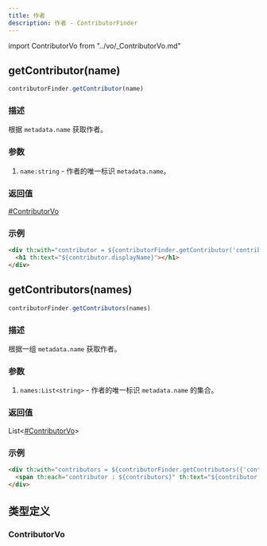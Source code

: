```yaml
---
title: 作者
description: 作者 - ContributorFinder
---
```


import ContributorVo from "../vo/_ContributorVo.md"

## getContributor(name)

```js
contributorFinder.getContributor(name)
```

### 描述

根据 `metadata.name` 获取作者。

### 参数

1. `name:string` - 作者的唯一标识 `metadata.name`。

### 返回值

[#ContributorVo](#contributorvo)

### 示例

```html
<div th:with="contributor = ${contributorFinder.getContributor('contributor-foo')}">
  <h1 th:text="${contributor.displayName}"></h1>
</div>
```

## getContributors(names)

```js
contributorFinder.getContributors(names)
```

### 描述

根据一组 `metadata.name` 获取作者。

### 参数

1. `names:List<string>` - 作者的唯一标识 `metadata.name` 的集合。

### 返回值

List\<[#ContributorVo](#contributorvo)\>

### 示例

```html
<div th:with="contributors = ${contributorFinder.getContributors({'contributor-foo, 'contributor-bar'})}">
  <span th:each="contributor : ${contributors}" th:text="${contributor.displayName}"></span>
</div>
```

## 类型定义

### ContributorVo

<ContributorVo />
